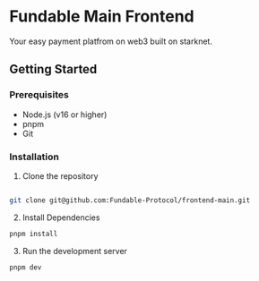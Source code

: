 # Fundable Main Frontend

Your easy payment platfrom on web3 built on starknet.

## Getting Started

### Prerequisites

- Node.js (v16 or higher)
- pnpm
- Git

### Installation

1. Clone the repository

```bash

git clone git@github.com:Fundable-Protocol/frontend-main.git

```

2. Install Dependencies

```bash
pnpm install
```

3. Run the development server

```bash
pnpm dev
```


